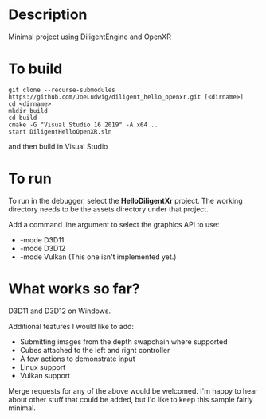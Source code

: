 # Description
Minimal project using DiligentEngine and OpenXR

# To build
```
git clone --recurse-submodules https://github.com/JoeLudwig/diligent_hello_openxr.git [<dirname>]
cd <dirname>
mkdir build
cd build
cmake -G "Visual Studio 16 2019" -A x64 ..
start DiligentHelloOpenXR.sln
```

and then build in Visual Studio

# To run
To run in the debugger, select the **HelloDiligentXr** project. The working directory needs to be the assets directory under that project.

Add a command line argument to select the graphics API to use:
* -mode D3D11
* -mode D3D12
* -mode Vulkan (This one isn't implemented yet.)

# What works so far?
D3D11 and D3D12 on Windows.

Additional features I would like to add:
* Submitting images from the depth swapchain where supported
* Cubes attached to the left and right controller
* A few actions to demonstrate input
* Linux support
* Vulkan support

Merge requests for any of the above would be welcomed. I'm happy to hear about other stuff that could be added, but I'd like to keep this sample fairly minimal.


